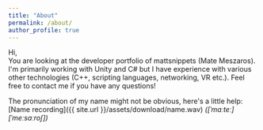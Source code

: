 ```yaml
---
title: "About"
permalink: /about/
author_profile: true
---
```

Hi,  
You are looking at the developer portfolio of mattsnippets (Mate Meszaros). I'm primarily working with Unity and C# but I have experience with various other technologies (C++, scripting languages, networking, VR etc.). Feel free to contact me if you have any questions!

The pronunciation of my name might not be obvious, here's a little help:   
[Name recording]({{ site.url }}/assets/download/name.wav) *([ˈmaːteː] [ˈmeːsaːroʃ])*
